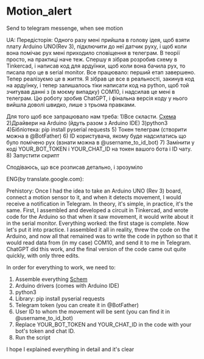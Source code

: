 # Motion_alert
Send to telegram messenge, when see motion


UA:
Передісторія:
Одного разу мені прийшла в голову ідея, щоб взяти плату Arduino UNO(Rev 3), підключити до неї датчик руху, і щоб коли вона помічає рух мені приходило сповіщення в телеграм. В теорії просто, на практиці наче теж. Спершу я зібрав розробив схему в Tinkercad, і написав код для ардуїнки, щоб коли вона бачила рух, то писала про це в serial monitor. Все працювало: перший етап завершено. Тепер реалізуємо це в життя. Я зібрав це все в реальності, закинув код на ардуїнку, і тепер залишалось тіки написати код на python, щоб той зчитував данні з (в моєму випадку) COM10, і надсилав це мені в телеграм. Цю роботу зробив ChatGPT, і фінальна версія коду у нього вийшла доволі швидко, лише з трьома правками. 

Для того щоб все запрацювало нам треба: 
1)Все скласти. [Схема](https://www.tinkercad.com/things/iIEmKsP64vl-datchic-ruhu-na-arduino-uno-z-svetodiodom?sharecode=x4xLwb5E_Cl4F9E56GDcRlzIQP1rSj3n58jsqAGszZo)
2)Драйвери на Arduino (йдуть разом з Arduino IDE)
3)python3
4)Бібліотека:
pip install pyserial requests
5) Токен телеграм (створити можна в @BotFather)
6) ID користувача, якому буде надсилатись що було помічено рух (взнати можна в @username_to_id_bot)
7) Замінити у коді YOUR_BOT_TOKEN і YOUR_CHAT_ID на токен вашого бота і ID чату.
8) Запустити скрипт

Сподіваюсь, що все розписав детально, і зрозуміло


ENG(by translate.google.com):

Prehistory:
Once I had the idea to take an Arduino UNO (Rev 3) board, connect a motion sensor to it, and when it detects movement, I would receive a notification in Telegram. In theory, it's simple, in practice, it's the same. First, I assembled and developed a circuit in Tinkercad, and wrote code for the Arduino so that when it saw movement, it would write about it in the serial monitor. Everything worked: the first stage is complete. Now let's put it into practice. I assembled it all in reality, threw the code on the Arduino, and now all that remained was to write the code in python so that it would read data from (in my case) COM10, and send it to me in Telegram. ChatGPT did this work, and the final version of the code came out quite quickly, with only three edits.

In order for everything to work, we need to:
1) Assemble everything [Schem](https://www.tinkercad.com/things/iIEmKsP64vl-datchic-ruhu-na-arduino-uno-z-svetodiodom?sharecode=x4xLwb5E_Cl4F9E56GDcRlzIQP1rSj3n58jsqAGszZo)
2) Arduino drivers (comes with Arduino IDE)
3) python3
4) Library:
pip install pyserial requests
5) Telegram token (you can create it in @BotFather)
6) User ID to whom the movement will be sent (you can find it in @username_to_id_bot)
7) Replace YOUR_BOT_TOKEN and YOUR_CHAT_ID in the code with your bot's token and chat ID.
8) Run the script

I hope I explained everything in detail and it's clear
